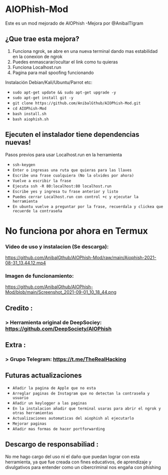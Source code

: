 # AIOPhish-Mod
Este es un mod mejorado de AIOPhish -Mejora por @AnibalTlgram

## ¿Que trae esta mejora?
1.  Funciona ngrok, se abre en una nueva terminal dando mas estabilidad en la conexion de ngrok
2.  Puedes enmascarar/ocultar el link como tu quieras
3.  Funciona Localhost.run
4.  Pagina para mail spoofing funcionando

 Instalación Debian/Kali/Ubuntu/Parrot etc:

* `sudo apt-get update && sudo apt-get upgrade -y`
* `sudo apt-get install git -y`
* `git clone https://github.com/AnibalGthub/AIOPhish-Mod.git`
* `cd AIOPhish-Mod`
* `bash install.sh`
* `bash aiophish.sh`

## Ejecuten el instalador tiene dependencias nuevas!

 Pasos previos para usar Localhost.run en la herramienta
* `ssh-keygen`
* `Enter o ingresas una ruta que quieras para las llaves`
* `Escribe una frase cualquiera (No la olvides por ahora)`
* `Vuelve a escribir la frase`
* `Ejecuta ssh -R 80:localhost:80 localhost.run`
* `Escribe yes y ingresa tu frase anterior y listo`
* `Puedes cerrar Localhost.run con control +c y ejecutar la herramienta` 
* `En ubuntu vuelve a preguntar por la frase, recuerdala y clickea que recuerde la contraseña`


# No funciona por ahora en Termux

### Video de uso y instalacion (Se descarga):
https://github.com/AnibalGthub/AIOPhish-Mod/raw/main/Aiophish-2021-08-31_13.44.12.mp4

### Imagen de funcionamiento:
https://github.com/AnibalGthub/AIOPhish-Mod/blob/main/Screenshot_2021-09-01_10_18_44.png

## Credito :
###  > Herramienta original de DeepSociey: https://github.com/DeepSociety/AIOPhish

## Extra :
###  > Grupo Telegram: https://t.me/TheRealHacking

## Futuras actualizaciones
* `Añadir la pagina de Apple que no esta`
* `Arreglar paginas de Instagram que no detectan la contraseña y usuario`
* `Añadir un keylogger a las paginas`
* `En la instalacion añadir que terminal usaras para abrir el ngrok y otras herramientas`
* `Actualizaciones automaticas del aiophish al ejecutarlo`
* `Mejorar paginas`
* `Añadir mas formas de hacer portforwarding`

## Descargo de responsabiliad :
No me hago cargo del uso ni el daño que puedan lograr con esta herramienta, ya que fue creada con fines educativos, de aprendizaje y divulgativos para entender como un cibercriminal nos engaña con phishing
